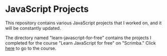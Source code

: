 # JavaScript Projects

This repository contains various JavaScript projects that I worked on, and it will be constantly updated.

The directory named "learn-javascript-for-free" contains the projects I completed for the course "Learn JavaScript for free" on "Scrimba." Click [here](https://scrimba.com/learn/learnjavascript) to go to the course.
